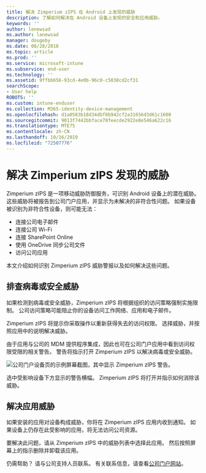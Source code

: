 ```yaml
---
title: 解决 Zimperium zIPS 在 Android 上发现的威胁
description: 了解如何解决在 Android 设备上发现的安全和应用威胁。
keywords: ''
author: lenewsad
ms.author: lanewsad
manager: dougeby
ms.date: 08/28/2018
ms.topic: article
ms.prod: ''
ms.service: microsoft-intune
ms.subservice: end-user
ms.technology: ''
ms.assetid: 9ffbb656-93cd-4e0b-96c0-c5038cd2cf31
searchScope:
- User help
ROBOTS: ''
ms.custom: intune-enduser
ms.collection: M365-identity-device-management
ms.openlocfilehash: d1a0583b18d34dbf8b942cf2a31656d3d61c1600
ms.sourcegitcommit: 9013f7442bbface78feecde2922e8e546a622c16
ms.translationtype: MTE75
ms.contentlocale: zh-CN
ms.lasthandoff: 10/16/2019
ms.locfileid: "72507776"
---
```

# <a name="resolve-a-threat-found-by-zimperium-zips"></a>解决 Zimperium zIPS 发现的威胁

Zimperium zIPS 是一项移动威胁防御服务，可识别 Android 设备上的潜在威胁。 这些威胁将被报告到公司门户应用，并显示为未解决的非符合性问题。 如果设备被识别为非符合性设备，则可能无法：

* 连接公司电子邮件
* 连接公司 Wi-Fi
* 连接 SharePoint Online
* 使用 OneDrive 同步公司文件
* 访问公司应用

本文介绍如何识别 Zimperium zIPS 威胁警报以及如何解决这些问题。 

## <a name="troubleshoot-virus-or-security-threat"></a>排查病毒或安全威胁  
如果检测到病毒或安全威胁，Zimperium zIPS 将根据组织的访问策略强制实施限制。 公司访问策略可能阻止你的设备访问工作网络、应用和电子邮件。  

Zimperium zIPS 将提示你采取操作以重新获得失去的访问权限。 选择威胁，并按照应用中的说明解决威胁。

由于应用与公司的 MDM 提供程序集成，因此也可在公司门户应用中看到访问权限受限的相关警告。 警告将指示打开 Zimperium zIPS 以解决病毒或安全威胁。  

  ![公司门户设备页的示例屏幕截图，其中显示 Zimperium zIPS 警告。](./media/CP-lookout-virus-banner-1808.png)  

选中受影响设备下方显示的警告横幅。 Zimperium zIPS 将打开并指示如何消除该威胁。  

## <a name="resolve-an-app-threat"></a>解决应用威胁

如果安装的应用对设备构成威胁，你将在 Zimperium zIPS 应用内收到通知。 如果设备上仍存在此受影响的应用，将无法访问公司资源。  

要解决此问题，请从 Zimperium zIPS 中的威胁列表中选择此应用。 然后按照屏幕上的指示删除并卸载该应用。    

仍需帮助？ 请与公司支持人员联系。 有关联系信息，请查看[公司门户网站](https://go.microsoft.com/fwlink/?linkid=2010980)。 
